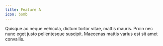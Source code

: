 ```yaml
---
title: Feature A
icon: bomb
---
```

Quisque ac neque vehicula, dictum tortor vitae, mattis mauris. Proin nec nunc eget justo pellentesque suscipit. Maecenas mattis varius est sit amet convallis.